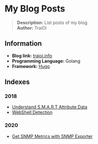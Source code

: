 # My Blog Posts

> **Description:** List posts of my blog.  
> **Author:** TraiOi  

## Information

* **Blog link:** [traioi.info](https://traioi.info/)
* **Programming Language:** Golang
* **Framework:** [Hugo](https://gohugo.io/)

## Indexes

### 2018

* [Understand S.M.A.R.T Attribute Data](/posts/2018-11-02-understand-smart-attribute-data.md)
* [WebShell Detection](/posts/2018-11-26-webshell-detection.md)

### 2020

* [Get SNMP Metrics with SNMP Exporter](2020-10-13-get-snmp-metrics-with-snmp-exporter.md)